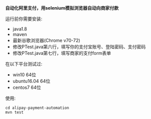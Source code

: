 **自动化阿里支付，用selenium模拟浏览器自动向商家付款**

运行前你需要安装:
- java1.8
- maven
- 最新谷歌浏览器(Chrome v70-72)
- 修改PTest.java第六行，填写你的支付宝账号、登陆密码、支付密码
- 修改PTest.java第七行，填写商家的支付form表单

在以下平台测试过:
- win10 64位
- ubuntu16.04 64位
- centos7 64位

使用:
```
cd alipay-payment-automation
mvn test
```
